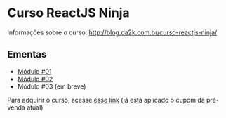 # Curso ReactJS Ninja

Informações sobre o curso: http://blog.da2k.com.br/curso-reactjs-ninja/

## Ementas

- [Módulo #01](ementa-modulo-01.md)
- [Módulo #02](ementa-modulo-02.md)
- Módulo #03 (em breve)

Para adquirir o curso, acesse [esse link](https://www.udemy.com/curso-reactjs-ninja/?couponCode=PREVENDAMODULO3) (já está aplicado o cupom da pré-venda atual)
